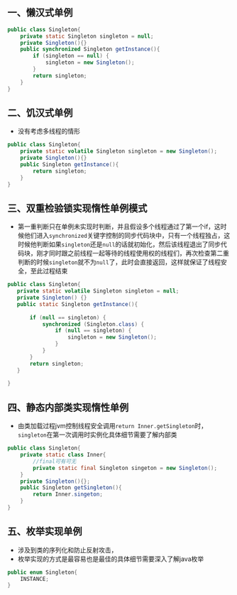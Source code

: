 ##	一、懒汉式单例
```java
public class Singleton{
	private static Singleton singleton = null;
	private Singleton(){}
	public synchronized Singleton getInstance(){
		if (singleton == null) {
			singleton = new Singleton();
		}
		return singleton;
	}
}
```

## 二、饥汉式单例
* 没有考虑多线程的情形
```java
public class Singleton{
	private static volatile Singleton singleton = new Singleton();
	private Singleton(){}
	public Singleton getInstance(){
		return singleton;
	}
}
```

 ## 三、双重检验锁实现惰性单例模式
 * 第一重判断只在单例未实现时判断，并且假设多个线程通过了第一个if，这时候他们进入`synchronized`关键字控制的同步代码块中，只有一个线程独占，这时候他判断如果`singleton`还是`null`的话就初始化，然后该线程退出了同步代码块，刚才同时跟之前线程一起等待的线程使用权的线程们，再次检查第二重判断的时候`singleton`就不为`null`了，此时会直接返回，这样就保证了线程安全，至此过程结束
 ```java
public class Singleton{
	private static volatile Singleton singleton = null;
	private Singleton() {}
	public static Singleton getInstance(){
		
		if (null == singleton) {
			synchronized (Singleton.class) {
				if (null == singleton) {
					singleton = new Singleton();
				}
			}
		}
		return singleton;
	}
	
}
```

 ## 四、静态内部类实现惰性单例
 * 由类加载过程jvm控制线程安全调用`return Inner.getSingleton`时，`singleton`在第一次调用时实例化具体细节需要了解内部类
```java
public class Singleton{
	private static class Inner{
		//final可有可无
		private static final Singleton singeton = new Singleton();
	}
	private Singleton(){};
	public Singleton getSingleton(){
		return Inner.singeton;
	}
}
```

 ## 五、枚举实现单例
* 涉及到类的序列化和防止反射攻击，
* 枚举实现的方式是最容易也是最佳的具体细节需要深入了解java枚举
```java
public enum Singleton{
	INSTANCE;
}
```
